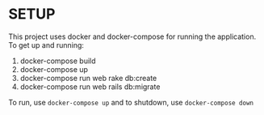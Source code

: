 # SETUP
This project uses docker and docker-compose for running the application. To get up and running:
1. docker-compose build
2. docker-compose up
3. docker-compose run web rake db:create
4. docker-compose run web rails db:migrate

To run, use ```docker-compose up``` and to shutdown, use ```docker-compose down```
